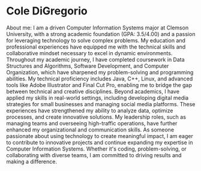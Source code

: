 Cole DiGregorio
=
About me:
I am a driven Computer Information Systems major at Clemson University, with a strong academic foundation (GPA: 3.5/4.00) and a passion for leveraging technology to solve complex problems. My education and professional experiences have equipped me with the technical skills and collaborative mindset necessary to excel in dynamic environments.
Throughout my academic journey, I have completed coursework in Data Structures and Algorithms, Software Development, and Computer Organization, which have sharpened my problem-solving and programming abilities. My technical proficiency includes Java, C++, Linux, and advanced tools like Adobe Illustrator and Final Cut Pro, enabling me to bridge the gap between technical and creative disciplines.
Beyond academics, I have applied my skills in real-world settings, including developing digital media strategies for small businesses and managing social media platforms. These experiences have strengthened my ability to analyze data, optimize processes, and create innovative solutions. My leadership roles, such as managing teams and overseeing high-traffic operations, have further enhanced my organizational and communication skills.
As someone passionate about using technology to create meaningful impact, I am eager to contribute to innovative projects and continue expanding my expertise in Computer Information Systems. Whether it's coding, problem-solving, or collaborating with diverse teams, I am committed to driving results and making a difference.
